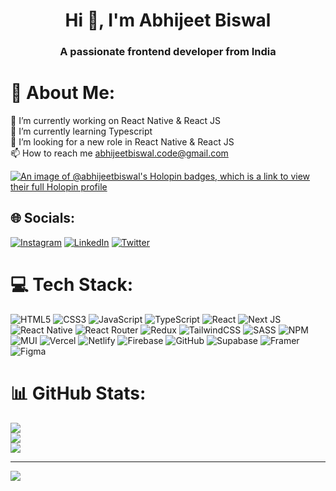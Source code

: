 <h1 align="center">Hi 👋, I'm Abhijeet Biswal</h1>
<h3 align="center">A passionate frontend developer from India</h3>

# 💫 About Me:
🔭 I’m currently working on React Native & React JS <br>🌱 I’m currently learning Typescript <br>🤝 I’m looking for a new role in React Native & React JS <br>📫 How to reach me abhijeetbiswal.code@gmail.com

[![An image of @abhijeetbiswal's Holopin badges, which is a link to view their full Holopin profile](https://holopin.me/abhijeetbiswal)](https://holopin.io/@abhijeetbiswal)

## 🌐 Socials:
[![Instagram](https://img.shields.io/badge/Instagram-%23E4405F.svg?logo=Instagram&logoColor=white)](https://www.instagram.com/abhijeet.biswal/) [![LinkedIn](https://img.shields.io/badge/LinkedIn-%230077B5.svg?logo=linkedin&logoColor=white)](https://www.linkedin.com/in/abhijeet-biswal-391624240/) [![Twitter](https://img.shields.io/badge/Twitter-%231DA1F2.svg?logo=Twitter&logoColor=white)](https://twitter.com/Abhijeetonline9) 

# 💻 Tech Stack:
![HTML5](https://img.shields.io/badge/html5-%23E34F26.svg?style=for-the-badge&logo=html5&logoColor=white) ![CSS3](https://img.shields.io/badge/css3-%231572B6.svg?style=for-the-badge&logo=css3&logoColor=white) ![JavaScript](https://img.shields.io/badge/javascript-%23323330.svg?style=for-the-badge&logo=javascript&logoColor=%23F7DF1E) ![TypeScript](https://img.shields.io/badge/typescript-%23007ACC.svg?style=for-the-badge&logo=typescript&logoColor=white) ![React](https://img.shields.io/badge/react-%2320232a.svg?style=for-the-badge&logo=react&logoColor=%2361DAFB) ![Next JS](https://img.shields.io/badge/Next-black?style=for-the-badge&logo=next.js&logoColor=white) ![React Native](https://img.shields.io/badge/react_native-%2320232a.svg?style=for-the-badge&logo=react&logoColor=%2361DAFB) ![React Router](https://img.shields.io/badge/React_Router-CA4245?style=for-the-badge&logo=react-router&logoColor=white) ![Redux](https://img.shields.io/badge/redux-%23593d88.svg?style=for-the-badge&logo=redux&logoColor=white) ![TailwindCSS](https://img.shields.io/badge/tailwindcss-%2338B2AC.svg?style=for-the-badge&logo=tailwind-css&logoColor=white) ![SASS](https://img.shields.io/badge/SASS-hotpink.svg?style=for-the-badge&logo=SASS&logoColor=white) ![NPM](https://img.shields.io/badge/NPM-%23000000.svg?style=for-the-badge&logo=npm&logoColor=white) ![MUI](https://img.shields.io/badge/MUI-%230081CB.svg?style=for-the-badge&logo=material-ui&logoColor=white) ![Vercel](https://img.shields.io/badge/vercel-%23000000.svg?style=for-the-badge&logo=vercel&logoColor=white) ![Netlify](https://img.shields.io/badge/netlify-%23000000.svg?style=for-the-badge&logo=netlify&logoColor=#00C7B7) ![Firebase](https://img.shields.io/badge/firebase-%23039BE5.svg?style=for-the-badge&logo=firebase) ![GitHub](https://img.shields.io/badge/GitHub-%23121011.svg?style=for-the-badge&logo=github&logoColor=white) 	![Supabase](https://img.shields.io/badge/Supabase-3ECF8E?style=for-the-badge&logo=supabase&logoColor=white) ![Framer](https://img.shields.io/badge/Framer-black?style=for-the-badge&logo=framer&logoColor=blue) 	![Figma](https://img.shields.io/badge/figma-%23F24E1E.svg?style=for-the-badge&logo=figma&logoColor=white)
# 📊 GitHub Stats:
![](https://github-readme-stats.vercel.app/api?username=AbhijeetBiswal&theme=dark&hide_border=false&include_all_commits=true&count_private=true)<br/>
![](https://github-readme-streak-stats.herokuapp.com/?user=AbhijeetBiswal&theme=dark&hide_border=false)<br/>
![](https://github-readme-stats.vercel.app/api/top-langs/?username=AbhijeetBiswal&theme=dark&hide_border=false&include_all_commits=true&count_private=true&layout=compact)

---
[![](https://visitcount.itsvg.in/api?id=AbhijeetBiswal&icon=0&color=0)](https://visitcount.itsvg.in)

<!-- Proudly created with GPRM ( https://gprm.itsvg.in ) -->
